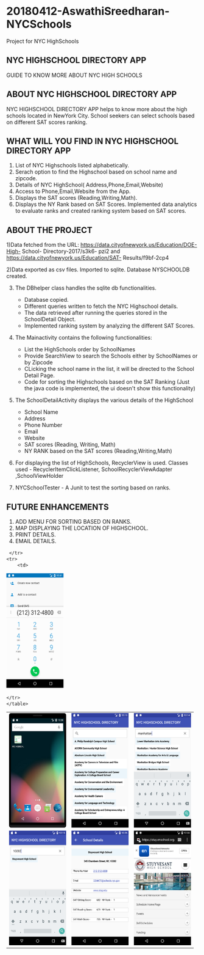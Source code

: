 # 20180412-AswathiSreedharan-NYCSchools
Project for NYC HighSchools

NYC HIGHSCHOOL DIRECTORY APP
-----------------------------
GUIDE TO KNOW MORE ABOUT NYC HIGH SCHOOLS

ABOUT NYC HIGHSCHOOL DIRECTORY APP
------------------------------------
NYC HIGHSCHOOL DIRECTORY APP helps to know more about the high schools located in NewYork City.
School seekers can select schools based on different SAT scores ranking.

WHAT WILL YOU FIND IN NYC HIGHSCHOOL DIRECTORY APP
----------------------------------------------------
1) List of NYC Highschools listed alphabetically.
2) Serach option to find the Highschool based on school name and zipcode.
3) Details of NYC HighSchool( Address,Phone,Email,Website)
4) Access to Phone,Email,Website from the App.
5) Displays the SAT scores (Reading,Writing,Math).
6) Displays the NY Rank based on SAT Scores. Implemented data analytics to evaluate ranks and
created ranking system based on SAT scores.

ABOUT THE PROJECT
------------------
1)Data fetched from the URL: https://data.cityofnewyork.us/Education/DOE-High- School-
Directory-2017/s3k6- pzi2 and https://data.cityofnewyork.us/Education/SAT-
Results/f9bf-2cp4

2)Data exported as csv files. Imported to sqlite. Database NYSCHOOLDB created.

3) The DBhelper class handles the sqlite db functionalities.
    - Database copied.
    - Different queries written to fetch the NYC Highschool details.
    - The data retrieved after running the queries stored in the SchoolDetail Object.
    - Implemented ranking system by analyzing the different SAT Scores.

5) The Mainactivity contains the following functionalities: 
   - List the HighSchools order by SchoolNames
   - Provide SearchView to search the Schools either by SchoolNames or by Zipcode
   - CLicking the school name in the list, it will be directed to the School Detail Page.
   - Code for sorting the Highschools based on the SAT Ranking (Just the java code is implemented, 
   the ui doesn't show this functionality)
   
6) The SchoolDetailActivity displays the various details of the HighSchool
    - School Name
    - Address 
    - Phone Number
    - Email
    - Website
    - SAT scores (Reading, Writing, Math)
    - NY RANK based on the SAT scores (Reading,Writing,Math)
    
 7) For displaying the list of HighSchools, RecyclerView is used. 
    Classes used - RecyclerItemClickListener, SchoolRecyclerViewAdapter ,SchoolViewHolder
    
 8) NYCSchoolTester - A Junit to test the sorting based on ranks. 
  
FUTURE ENHANCEMENTS
-------------------
1) ADD MENU FOR SORTING BASED ON RANKS.
2) MAP DISPLAYING THE LOCATION OF HIGHSCHOOL.
3) PRINT DETAILS.
4) EMAIL DETAILS.   

  <table>
    <tr>
        <td>
 <img src = "https://github.com/Aswathijyothish/20180412-AswathiSreedharan-NYCSchools/blob/master/Screens/Screen_Icon.png" height= "300" width = "150"> </td>
        <td>
 <img src = "https://github.com/Aswathijyothish/20180412-AswathiSreedharan-NYCSchools/blob/master/Screens/Screen_HomeScreen.png" height= "300" width = "150"></td>
        <td>
 <img src = "https://github.com/Aswathijyothish/20180412-AswathiSreedharan-NYCSchools/blob/master/Screens/Search_SchoolName.png" height= "300" width = "150">
        </td>
     </tr>
    <tr>
        <td>
 <img src = "https://github.com/Aswathijyothish/20180412-AswathiSreedharan-NYCSchools/blob/master/Screens/Search_ZipCode.png" height= "300" width = "150"> </td>
        <td>
 <img src =  "https://github.com/Aswathijyothish/20180412-AswathiSreedharan-NYCSchools/blob/master/Screens/Screen_SchoolDetail.png" height= "300" width = "150"></td>
        
     </tr>
    <tr>
        <td>
 
 <img src = "https://github.com/Aswathijyothish/20180412-AswathiSreedharan-NYCSchools/blob/master/Screens/Screen_CalltoPhone.png" height= "300" width = "150">
        </td>
        <td>
 <img src = https://github.com/Aswathijyothish/20180412-AswathiSreedharan-NYCSchools/blob/master/Screens/Screen_SendtoWebsite.png" height= "300" width = "150"></td>
    
    </tr>
    </table>
 

